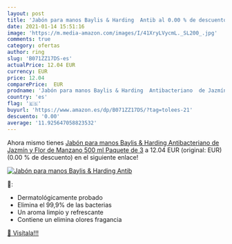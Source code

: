 ```yaml
---
layout: post
title: 'Jabón para manos Baylis & Harding  Antib al 0.00 % de descuento'
date: 2021-01-14 15:51:16
image: 'https://m.media-amazon.com/images/I/41XryLVycmL._SL200_.jpg'
comments: true
category: ofertas
author: ring
slug: 'B071ZZ17DS-es'
actualPrice: 12.04 EUR
currency: EUR
price: 12.04
comparePrice:  EUR
prodname: 'Jabón para manos Baylis & Harding  Antibacteriano  de Jazmín y Flor de Manzano  500 ml  Paquete de 3'
country: 'es'
flag: '🇪🇸'
buyurl: 'https://www.amazon.es/dp/B071ZZ17DS/?tag=tolees-21'
descuento: '0.00'
average: '11.925647058823532'
---
```


Ahora mismo tienes [Jabón para manos Baylis & Harding  Antibacteriano  de Jazmín y Flor de Manzano  500 ml  Paquete de 3](https://www.amazon.es/dp/B071ZZ17DS/?tag=tolees-21) a 12.04 EUR (original:  EUR) (0.00 %  de descuento) en el siguiente enlace!

[![Jabón para manos Baylis & Harding  Antib](https://m.media-amazon.com/images/I/41XryLVycmL._SL200_.jpg)](https://www.amazon.es/dp/B071ZZ17DS/?tag=tolees-21)

🔎:

- Dermatológicamente probado
- Elimina el 99,9% de las bacterias
- Un aroma limpio y refrescante
- Contiene un elimina olores fragancia

[🛒 Visítala!!!](https://www.amazon.es/dp/B071ZZ17DS/?tag=tolees-21)
